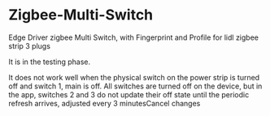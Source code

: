 # Zigbee-Multi-Switch
Edge Driver zigbee Multi Switch,
with Fingerprint and Profile for lidl zigbee strip 3 plugs

It is in the testing phase.

It does not work well when the physical switch on the power strip is turned off and switch 1, main is off. All switches are turned off on the device, but in the app, switches 2 and 3 do not update their off state until the periodic refresh arrives, adjusted every 3 minutesCancel changes
